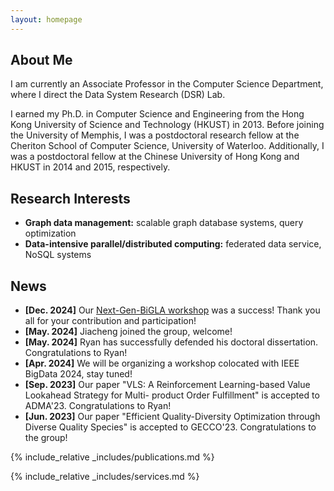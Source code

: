 ```yaml
---
layout: homepage
---
```


## About Me

I am currently an Associate Professor in the Computer Science Department, where I direct the Data System Research (DSR) Lab.

I earned my Ph.D. in Computer Science and Engineering from the Hong Kong University of Science and Technology (HKUST) in 2013. Before joining the University of Memphis, I was a postdoctoral research fellow at the Cheriton School of Computer Science, University of Waterloo. Additionally, I was a postdoctoral fellow at the Chinese University of Hong Kong and HKUST in 2014 and 2015, respectively.

## Research Interests

- **Graph data management:** scalable graph database systems, query optimization
- **Data-intensive parallel/distributed computing:** federated data service, NoSQL systems

## News

- **[Dec. 2024]** Our [Next-Gen-BiGLA workshop](https://nextgenbigla.github.io/) was a success! Thank you all for your contribution and participation!
- **[May. 2024]** Jiacheng joined the group, welcome!
- **[May. 2024]** Ryan has successfully defended his doctoral dissertation. Congratulations to Ryan!
- **[Apr. 2024]** We will be organizing a workshop colocated with IEEE BigData 2024, stay tuned!
- **[Sep. 2023]** Our paper "VLS: A Reinforcement Learning-based Value Lookahead Strategy for Multi- product Order Fulfillment" is accepted to ADMA'23. Congratulations to Ryan!
- **[Jun. 2023]** Our paper "Efficient Quality-Diversity Optimization through Diverse Quality Species" is accepted to GECCO'23. Congratulations to the group!

{% include_relative _includes/publications.md %}

{% include_relative _includes/services.md %}
